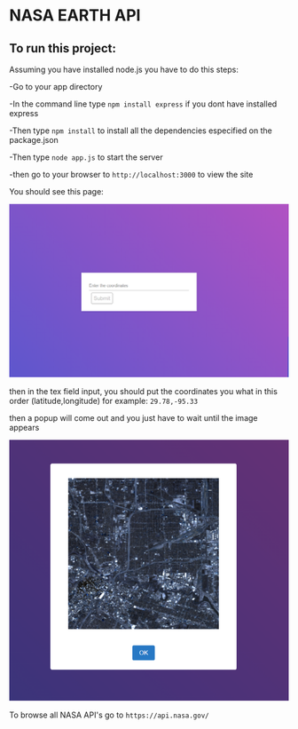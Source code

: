 # NASA EARTH API

## To run this project:

Assuming you have installed node.js you have to do this steps:

-Go to your app directory

-In the command line type `npm install express` if you dont have installed express 

-Then type `npm install` to install all the dependencies especified on the package.json

-Then type `node app.js` to start the server

-then go to your browser to `http://localhost:3000` to view the site

You should see this page:

![](img/page.png)

then in the tex field input, you should put the coordinates you what
in this order (latitude,longitude)
for example: `29.78,-95.33`

then a popup will come out and you just have to wait until the image appears

![](img/map.png)

To browse all NASA API's go to `https://api.nasa.gov/`
